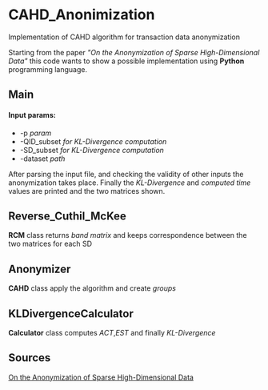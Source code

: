 # CAHD_Anonimization
Implementation of CAHD algorithm for transaction data anonymization

Starting from the paper _"On the Anonymization of Sparse High-Dimensional Data"_ this code wants to show a possible implementation using **Python** programming language.

## Main
#### Input params:

* -p *param* 
* -QID_subset *for KL-Divergence computation*
* -SD_subset *for KL-Divergence computation*
* -dataset *path*

After parsing the input file, and checking the validity of other inputs the anonymization takes place. Finally the *KL-Divergence* and *computed time* values are printed and the two matrices shown.


## Reverse_Cuthil_McKee

**RCM** class returns *band matrix* and keeps correspondence between the two matrices for each SD

## Anonymizer
 
**CAHD** class apply the algorithm and create *groups*

## KLDivergenceCalculator

**Calculator** class computes *ACT*,*EST* and finally *KL-Divergence*



## Sources
[On the Anonymization of Sparse High-Dimensional Data](https://github.com/Elpinzeiro/CAHD_Anonimization/blob/main/On%20the%20Anonymization%20of%20Sparse%20High-Dimensional%20Data.pdf)
